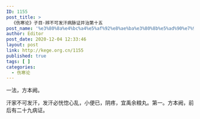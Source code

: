 ```yaml
---
ID: 1155
post_title: >
  《伤寒论》子目·辨不可发汗病脉证并治第十五
post_name: '%e3%80%8a%e4%bc%a4%e5%af%92%e8%ae%ba%e3%80%8b%e5%ad%90%e7%9b%ae%c2%b7%e8%be%a8%e4%b8%8d%e5%8f%af%e5%8f%91%e6%b1%97%e7%97%85%e8%84%89%e8%af%81%e5%b9%b6%e6%b2%bb%e7%ac%ac%e5%8d%81%e4%ba%94'
author: Editor
post_date: 2020-12-04 12:33:46
layout: post
link: http://kege.org.cn/1155
published: true
tags: [ ]
categories:
  - 伤寒论
---
```

<!-- wp:paragraph -->
<p><span class="has-inline-color has-secondary-color">一法，方本阙。</span></p>
<!-- /wp:paragraph -->

<!-- wp:paragraph -->
<p>汗家不可发汗，发汗必恍惚心乱，小便已，阴疼，宜禹余粮丸。第一。方本阙，前后有二十九病证。</p>
<!-- /wp:paragraph -->
